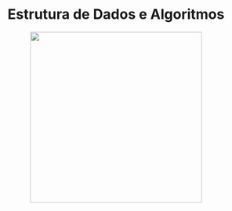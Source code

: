 <div align="center">
  <h1>Estrutura de Dados e Algoritmos</h1>
<div>

<div align="center">
  <div>
    <img src="" width="350px" align="center">
  </div>
</div>

